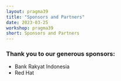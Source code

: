 ```yaml
---
layout: pragma39
title: "Sponsors and Partners"
date: 2023-03-25
workshop: pragma39
short: Sponsors and Partners
---
```


### Thank you to our generous sponsors:<br>
- Bank Rakyat Indonesia<br>
- Red Hat<br>
